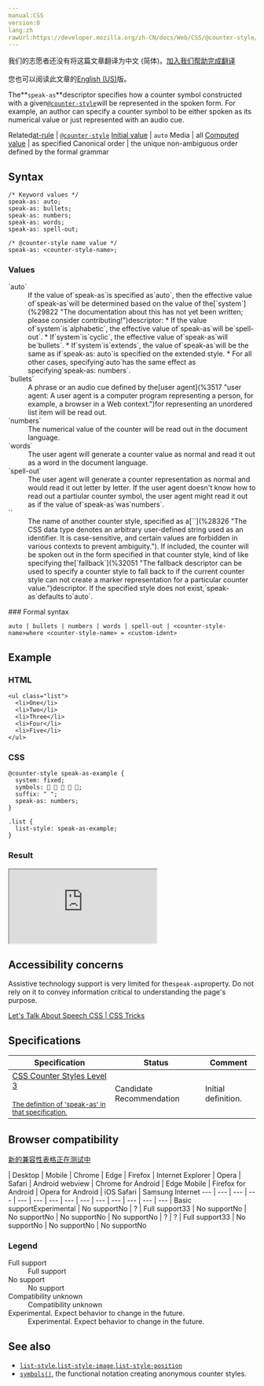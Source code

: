 ```yaml
---
manual:CSS
version:0
lang:zh
rawUrl:https://developer.mozilla.org/zh-CN/docs/Web/CSS/@counter-style/speak-as
---
```




<bdi>我们的志愿者还没有将这篇文章翻译为<bdi>中文 (简体)</bdi>。[加入我们帮助完成翻译](%32050 "")<br></br>您也可以阅读此文章的[English (US)](%4463 "")版。</bdi>






The**`speak-as`**descriptor specifies how a counter symbol constructed with a given[`@counter-style`](%4442 "The @counter-style CSS at-rule lets you define counter styles that are not part of the predefined set of styles. An @counter-style rule defines how to convert a counter value into a string representation.")will be represented in the spoken form. For example, an author can specify a counter symbol to be either spoken as its numerical value or just represented with an audio cue.


Related[at-rule](%4443 "") | [`@counter-style`](%4442 "The @counter-style CSS at-rule lets you define counter styles that are not part of the predefined set of styles. An @counter-style rule defines how to convert a counter value into a string representation.") 
[Initial value](%28552 "") | `auto` 
Media | all 
[Computed value](%28556 "") | as specified 
Canonical order | the unique non-ambiguous order defined by the formal grammar 


## Syntax<a name="Syntax"></a>

```
/* Keyword values */
speak-as: auto;
speak-as: bullets;
speak-as: numbers;
speak-as: words;
speak-as: spell-out;

/* @counter-style name value */
speak-as: <counter-style-name>;
```

### Values<a name="Values"></a>
<dl><dt id=''>`auto`</dt><dd>If the value of`speak-as`is specified as`auto`, then the effective value of`speak-as`will be determined based on the value of the[`system`](%29822 "The documentation about this has not yet been written; please consider contributing!")descriptor:
* If the value of`system`is`alphabetic`, the effective value of`speak-as`will be`spell-out`.
* If`system`is`cyclic`, the effective value of`speak-as`will be`bullets`.
* If`system`is`extends`, the value of`speak-as`will be the same as if`speak-as: auto`is specified on the extended style.
* For all other cases, specifying`auto`has the same effect as specifying`speak-as: numbers`.
</dd><dt id=''>`bullets`</dt><dd>A phrase or an audio cue defined by the[user agent](%3517 "user agent: A user agent is a computer program representing a person, for example, a browser in a Web context.")for representing an unordered list item will be read out.</dd><dt id=''>`numbers`</dt><dd>The numerical value of the counter will be read out in the document language.</dd><dt id=''>`words`</dt><dd>The user agent will generate a counter value as normal and read it out as a word in the document language.</dd><dt id=''>`spell-out`</dt><dd>The user agent will generate a counter representation as normal and would read it out letter by letter. If the user agent doesn&#39;t know how to read out a partiular counter symbol, the user agent might read it out as if the value of`speak-as`was`numbers`.</dd><dt id=''>`<counter-style-name>`</dt><dd>The name of another counter style, specified as a[`<custom-ident>`](%28326 "The <custom-ident> CSS data type denotes an arbitrary user-defined string used as an identifier. It is case-sensitive, and certain values are forbidden in various contexts to prevent ambiguity."). If included, the counter will be spoken out in the form specified in that counter style, kind of like specifying the[`fallback`](%32051 "The fallback descriptor can be used to specify a counter style to fall back to if the current counter style can not create a marker representation for a particular counter value.")descriptor. If the specified style does not exist,`speak-as`defaults to`auto`.</dd></dl>
### Formal syntax<a name="Formal_syntax"></a>

```
auto | bullets | numbers | words | spell-out | <counter-style-name>where <counter-style-name> = <custom-ident>
```

## Example<a name="Example"></a>

### HTML<a name="HTML"></a>

```
<ul class="list">
  <li>One</li>
  <li>Two</li>
  <li>Three</li>
  <li>Four</li>
  <li>Five</li>
</ul>
```

### CSS<a name="CSS"></a>

```
@counter-style speak-as-example {
  system: fixed;
  symbols:     ;
  suffix: " ";
  speak-as: numbers;
}

.list {
  list-style: speak-as-example;    
}
```

### Result<a name="Result"></a>


<iframe src='https://mdn.mozillademos.org/en-US/docs/Web/CSS/@counter-style/speak-as$samples/Example?revision=1367949' width='null' height='null'></iframe>



## Accessibility concerns<a name="Accessibility_concerns"></a>


Assistive technology support is very limited for the`speak-as`property. Do not rely on it to convey information critical to understanding the page&#39;s purpose.



[Let&#39;s Talk About Speech CSS | CSS Tricks](%32052 "")


## Specifications<a name="Specifications"></a>

Specification | Status | Comment 
 ---  |  ---  |  ---  | 
[CSS Counter Styles Level 3<br></br><small>The definition of &#39;speak-as&#39; in that specification.</small>](%32053 "") | Candidate Recommendation | Initial definition. 


## Browser compatibility<a name="Browser_compatibility"></a>




[新的兼容性表格正在测试中<i></i>](%3360 "")

 | <abbr>Desktop<i></i></abbr> | <abbr>Mobile<i></i></abbr> 
 | <abbr>Chrome<i></i></abbr> | <abbr>Edge<i></i></abbr> | <abbr>Firefox<i></i></abbr> | <abbr>Internet Explorer<i></i></abbr> | <abbr>Opera<i></i></abbr> | <abbr>Safari<i></i></abbr> | <abbr>Android webview<i></i></abbr> | <abbr>Chrome for Android<i></i></abbr> | <abbr>Edge Mobile<i></i></abbr> | <abbr>Firefox for Android<i></i></abbr> | <abbr>Opera for Android<i></i></abbr> | <abbr>iOS Safari<i></i></abbr> | <abbr>Samsung Internet<i></i></abbr> 
 ---  |  ---  |  ---  |  ---  |  ---  |  ---  |  ---  |  ---  |  ---  |  ---  |  ---  |  ---  |  ---  |  ---  | 
Basic support<abbr>Experimental<i></i></abbr> | <abbr>No support</abbr>No | <abbr>?</abbr> | <abbr>Full support</abbr>33 | <abbr>No support</abbr>No | <abbr>No support</abbr>No | <abbr>No support</abbr>No | <abbr>No support</abbr>No | <abbr>?</abbr> | <abbr>?</abbr> | <abbr>Full support</abbr>33 | <abbr>No support</abbr>No | <abbr>No support</abbr>No | <abbr>No support</abbr>No 


### Legend<a name="Legend"></a>
<dl><dt id=''><abbr>Full support</abbr></dt><dd>Full support</dd><dt id=''><abbr>No support</abbr></dt><dd>No support</dd><dt id=''><abbr>Compatibility unknown</abbr></dt><dd>Compatibility unknown</dd><dt id=''><abbr>Experimental. Expect behavior to change in the future.<i></i></abbr></dt><dd>Experimental. Expect behavior to change in the future.</dd></dl>





## See also<a name="See_also"></a>

* [`list-style`](%29824 "The list-style CSS property is a shorthand for setting the individual values that define how a list is displayed: list-style-type, list-style-image, and list-style-position."),[`list-style-image`](%29825 "The list-style-image CSS property specifies an image to be used as the list item marker. It is often more convenient to use the shorthand list-style."),[`list-style-position`](%29826 "The list-style-position CSS property specifies the position of the ::marker relative to a list item.")
* [`symbols()`](%29827 "The documentation about this has not yet been written; please consider contributing!"), the functional notation creating anonymous counter styles.



